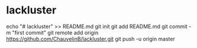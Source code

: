 # lackluster
echo "# lackluster" >> README.md
git init
git add README.md
git commit -m "first commit"
git remote add origin https://github.com/ChauvelinB/lackluster.git
git push -u origin master

